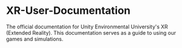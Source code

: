 # XR-User-Documentation
The official documentation for Unity Environmental University's XR (Extended Reality).
This documentation serves as a guide to using our games and simulations. 